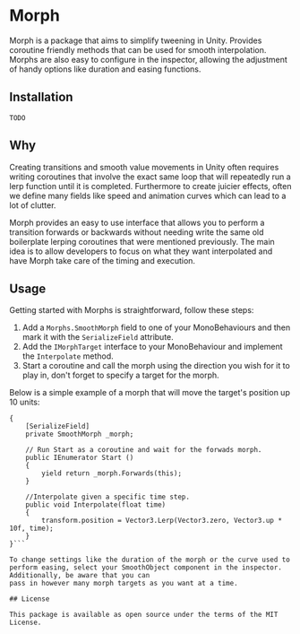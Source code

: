 # Morph

Morph is a package that aims to simplify tweening in Unity. Provides coroutine friendly methods that can be used for smooth interpolation. Morphs are also easy to configure in the inspector, allowing the adjustment of handy options like duration and easing functions.

## Installation

`TODO`

## Why

Creating transitions and smooth value movements in Unity often requires writing coroutines that involve the exact same loop that will repeatedly run a lerp function until it is completed.
Furthermore to create juicier effects, often we define many fields like speed and animation curves which can lead to a lot of clutter.

Morph provides an easy to use interface that allows you to perform a transition forwards or backwards without needing write the same old boilerplate lerping coroutines that were mentioned previously.
The main idea is to allow developers to focus on what they want interpolated and have Morph take care of the timing and execution.

## Usage

Getting started with Morphs is straightforward, follow these steps:

1.	Add a `Morphs.SmoothMorph` field to one of your MonoBehaviours and then mark it with the `SerializeField` attribute.
2.	Add the `IMorphTarget` interface to your MonoBehaviour and implement the `Interpolate` method.
3.	Start a coroutine and call the morph using the direction you wish for it to play in, don't forget to specify a target for the morph.

Below is a simple example of a morph that will move the target's position up 10 units:

```public class MorphExample : MonoBehaviour, IMorphTarget 
{
	[SerializeField]
	private SmoothMorph _morph;

	// Run Start as a coroutine and wait for the forwads morph.
	public IEnumerator Start () 
	{
		yield return _morph.Forwards(this);
	}

	//Interpolate given a specific time step.
	public void Interpolate(float time) 
	{
		transform.position = Vector3.Lerp(Vector3.zero, Vector3.up * 10f, time);
	}
}```

To change settings like the duration of the morph or the curve used to perform easing, select your SmoothObject component in the inspector. Additionally, be aware that you can
pass in however many morph targets as you want at a time.

## License

This package is available as open source under the terms of the MIT License.